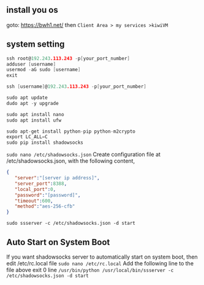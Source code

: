 ## install you os
goto: https://bwh1.net/ then `Client Area > my services >kiwiVM`


## system setting
```c
ssh root@192.243.113.243 -p[your_port_number]
adduser [username]
usermod -aG sudo [username]
exit

ssh [username]@192.243.113.243 -p[your_port_number]

sudo apt update
dudo apt -y upgrade

sudo apt install nano
sudo apt install ufw

sudo apt-get install python-pip python-m2crypto
export LC_ALL=C
sudo pip install shadowsocks
```

`sudo nano /etc/shadowsocks.json` Create configuration file at /etc/shadowsocks.json, with the following content,
```json
{
   "server":"[server ip address]",
   "server_port":8388,
   "local_port":0,
   "password":"[password]",
   "timeout":600,
   "method":"aes-256-cfb"
}
```
`sudo ssserver -c /etc/shadowsocks.json -d start`


## Auto Start on System Boot
If you want shadowsocks server to automatically start on system boot, then edit /etc/rc.local file `sudo nano /etc/rc.local`
Add the following line to the file above exit 0 line
`/usr/bin/python /usr/local/bin/ssserver -c /etc/shadowsocks.json -d start`
